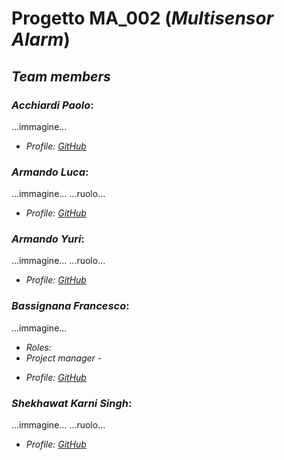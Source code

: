 # Progetto MA_002 (_Multisensor Alarm_)
## _Team members_

### ___Acchiardi Paolo___:
  ...immagine...
  
  * _Profile: [GitHub](https://github.com/paoloacchiardi)_
### ___Armando Luca___:
  ...immagine...
  ...ruolo...
  * _Profile: [GitHub](https://github.com/0lucaarmando0)_
### ___Armando Yuri___:
  ...immagine...
  ...ruolo...
  * _Profile: [GitHub](https://github.com/yuriarmando)_
### ___Bassignana Francesco___:
  ...immagine...
- _Roles:_  
 - _Project manager_ -
  * _Profile: [GitHub](https://github.com/francescoBassi2002)_
### ___Shekhawat Karni Singh___:
  ...immagine...
  ...ruolo...
  * _Profile: [GitHub](https://github.com/itzShekhawat)_
